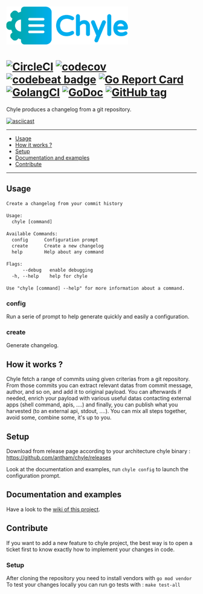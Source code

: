 <p align="left"><img src="logo/horizontalversion.png" alt="chyle" height="100px"></p>

[![CircleCI](https://circleci.com/gh/antham/chyle.svg?style=svg)](https://circleci.com/gh/antham/chyle) [![codecov](https://codecov.io/gh/antham/chyle/branch/master/graph/badge.svg)](https://codecov.io/gh/antham/chyle) [![codebeat badge](https://codebeat.co/badges/c3867610-2741-4ae3-a195-d5e9711c7fcd)](https://codebeat.co/projects/github-com-antham-chyle-master) [![Go Report Card](https://goreportcard.com/badge/github.com/antham/chyle)](https://goreportcard.com/report/github.com/antham/chyle) [![GolangCI](https://golangci.com/badges/github.com/antham/chyle.svg)](https://golangci.com)  [![GoDoc](https://godoc.org/github.com/antham/chyle?status.svg)](http://godoc.org/github.com/antham/chyle) [![GitHub tag](https://img.shields.io/github/tag/antham/chyle.svg)]()
=====

Chyle produces a changelog from a git repository.

[![asciicast](https://asciinema.org/a/o2PDZ4ELfUP3F1eKWl1IqirzU.png)](https://asciinema.org/a/o2PDZ4ELfUP3F1eKWl1IqirzU)

---

* [Usage](#usage)
* [How it works ?](#how-it-works-)
* [Setup](#setup)
* [Documentation and examples](#documentation-and-examples)
* [Contribute](#contribute)

---

## Usage

```
Create a changelog from your commit history

Usage:
  chyle [command]

Available Commands:
  config      Configuration prompt
  create      Create a new changelog
  help        Help about any command

Flags:
      --debug   enable debugging
  -h, --help    help for chyle

Use "chyle [command] --help" for more information about a command.
```

### config

Run a serie of prompt to help generate quickly and easily a configuration.

### create

Generate changelog.

## How it works ?

Chyle fetch a range of commits using given criterias from a git repository. From those commits you can extract relevant datas from commit message, author, and so on, and add it to original payload. You can afterwards if needed, enrich your payload with various useful datas contacting external apps (shell command, apis, ....) and finally, you can publish what you harvested (to an external api, stdout, ....). You can mix all steps together, avoid some, combine some, it's up to you.

## Setup

Download from release page according to your architecture chyle binary : https://github.com/antham/chyle/releases

Look at the documentation and examples,  run ```chyle config``` to launch the configuration prompt.

## Documentation and examples

Have a look to the [wiki of this project](https://github.com/antham/chyle/wiki).

## Contribute

If you want to add a new feature to chyle project, the best way is to open a ticket first to know exactly how to implement your changes in code.

### Setup

After cloning the repository you need to install vendors with `go mod vendor`
To test your changes locally you can run go tests with : ```make test-all```
